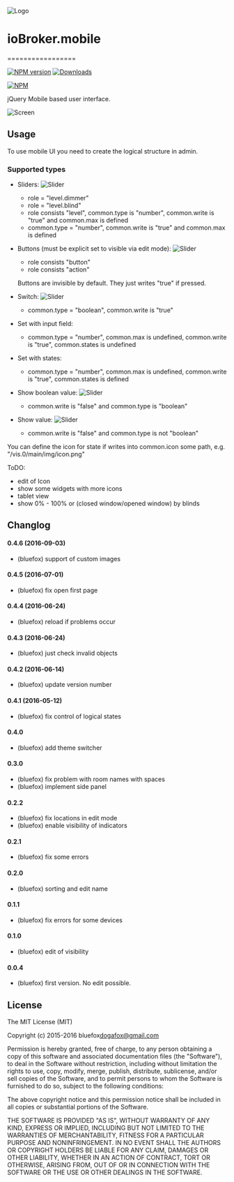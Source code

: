 ![Logo](admin/mobile.png)
# ioBroker.mobile
=================

[![NPM version](http://img.shields.io/npm/v/iobroker.mobile.svg)](https://www.npmjs.com/package/iobroker.mobile)
[![Downloads](https://img.shields.io/npm/dm/iobroker.mobile.svg)](https://www.npmjs.com/package/iobroker.mobile)

[![NPM](https://nodei.co/npm/iobroker.mobile.png?downloads=true)](https://nodei.co/npm/iobroker.mobile/)

jQuery Mobile based user interface. 

![Screen](img/screen.png)

## Usage
To use mobile UI you need to create the logical structure in admin.

### Supported types

- Sliders:
![Slider](img/widget-slider.png)
    - role = "level.dimmer"
    - role = "level.blind" 
    - role consists "level", common.type is "number", common.write is "true" and common.max is defined
    - common.type = "number", common.write is "true" and common.max is defined

- Buttons (must be explicit set to visible via edit mode):
![Slider](img/widget-button.png)
    - role consists "button"
    - role consists "action"
    
    Buttons are invisible by default. They just writes "true" if pressed.

- Switch: 
![Slider](img/widget-switch.png)
    - common.type = "boolean", common.write is "true"

- Set with input field:
    - common.type = "number", common.max is undefined, common.write is "true", common.states is undefined

- Set with states:
    - common.type = "number", common.max is undefined, common.write is "true", common.states is defined

- Show boolean value:
![Slider](img/widget-value-boolean.png)
    - common.write is "false" and common.type is "boolean"

- Show value:
![Slider](img/widget-value-number.png)
    - common.write is "false" and common.type is not "boolean"

You can define the icon for state if writes into common.icon some path, e.g. "/vis.0/main/img/icon.png"

ToDO:
- edit of Icon
- show some widgets with more icons
- tablet view
- show 0% - 100% or (closed window/opened window) by blinds

## Changlog
#### 0.4.6 (2016-09-03)
* (bluefox) support of custom images

#### 0.4.5 (2016-07-01)
* (bluefox) fix open first page

#### 0.4.4 (2016-06-24)
* (bluefox) reload if problems occur

#### 0.4.3 (2016-06-24)
* (bluefox) just check invalid objects

#### 0.4.2 (2016-06-14)
* (bluefox) update version number

#### 0.4.1 (2016-05-12)
* (bluefox) fix control of logical states

#### 0.4.0
* (bluefox) add theme switcher

#### 0.3.0
* (bluefox) fix problem with room names with spaces
* (bluefox) implement side panel

#### 0.2.2
* (bluefox) fix locations in edit mode
* (bluefox) enable visibility of indicators

#### 0.2.1
* (bluefox) fix some errors

#### 0.2.0
* (bluefox) sorting and edit name

#### 0.1.1
* (bluefox) fix errors for some devices

#### 0.1.0
* (bluefox) edit of visibility

#### 0.0.4
* (bluefox) first version. No edit possible.

## License
The MIT License (MIT)

Copyright (c) 2015-2016 bluefox<dogafox@gmail.com>

Permission is hereby granted, free of charge, to any person obtaining a copy
of this software and associated documentation files (the "Software"), to deal
in the Software without restriction, including without limitation the rights
to use, copy, modify, merge, publish, distribute, sublicense, and/or sell
copies of the Software, and to permit persons to whom the Software is
furnished to do so, subject to the following conditions:

The above copyright notice and this permission notice shall be included in
all copies or substantial portions of the Software.

THE SOFTWARE IS PROVIDED "AS IS", WITHOUT WARRANTY OF ANY KIND, EXPRESS OR
IMPLIED, INCLUDING BUT NOT LIMITED TO THE WARRANTIES OF MERCHANTABILITY,
FITNESS FOR A PARTICULAR PURPOSE AND NONINFRINGEMENT. IN NO EVENT SHALL THE
AUTHORS OR COPYRIGHT HOLDERS BE LIABLE FOR ANY CLAIM, DAMAGES OR OTHER
LIABILITY, WHETHER IN AN ACTION OF CONTRACT, TORT OR OTHERWISE, ARISING FROM,
OUT OF OR IN CONNECTION WITH THE SOFTWARE OR THE USE OR OTHER DEALINGS IN
THE SOFTWARE.
